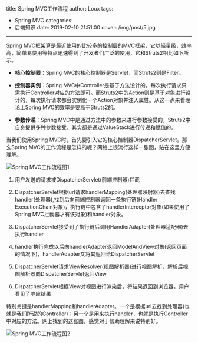 title: Spring MVC工作流程
author: Loux
tags:
  - Spring MVC
categories:
  - 后端知识
date: 2019-02-10 21:51:00
cover: /img/post/5.jpg
---
Spring
MVC框架算是最近使用的比较多的控制层的MVC框架，它以轻量级，效率高，简单易使用等特点迅速得到了开发者们广泛的使用，它和Struts2相比如下所示。

-   **核心控制器**：Spring MVC的核心控制器是Servlet，而Struts2则是Filter。

-   **控制器实例**：Spring
    MVC中Controller是基于方法设计的，每次执行请求只需执行Controller对应的方法即可。而Struts2中的Action则是基于对象进行设计的，每次执行请求都会实例化一个Action对象并注入属性。从这一点来看理论上Spring
    MVC的效率是要高于Struts2的。

-   **参数传递**：Spring
    MVC中是通过方法中的参数来进行参数接受的，Struts2中自身提供多种参数接受，其实都是通过ValueStack进行传递和赋值的。

当我们使用Spring MVC时，首先要引入它的核心控制器DispatcherServlet。那么Spring
MVC的工作流程是怎样的呢？网络上很流行这样一张图，贴在这里方便理解。

![Spring MVC工作流程图1](/images/springMVC1.png)

1.  用户发送的请求被DispatcherServlet(前端控制器)拦截

2.  DispatcherServlet根据url请求handlerMapping(处理器映射器)去查找handler(处理器),找到后向前端控制器返回一条执行链(Handler
    ExecutionChain对象)，执行链中包含了handlerInterceptor对象(如果使用了Spring
    MVC拦截器才有该对象)和handler对象。

3.  DispatcherServlet接受到了执行链后调用HandlerAdapter(处理器适配器)去执行handler

4.  handler执行完成以后向handlerAdapter返回ModelAndView对象(返回页面的情况下)，handlerAdapter又将其返回给DispatcherServlet

5.  DispatcherServlet请求ViewResolver(视图解析器)进行视图解析，解析后视图解析器向DispatcherServlet返回View

6.  DispatcherServlet根据View对视图进行渲染后，将结果返回到浏览器，用户看见了响应结果

特别关键是handlerMapping和handlerAdapter。一个是根据url去找到处理器(也就是我们所说的Controller)；另一个是用来执行handler，也就是执行Controller中对应的方法。网上找到的这张图，感觉对于帮助理解来说特别好。

![Spring MVC工作流程图2](/images/springMVC2.png)